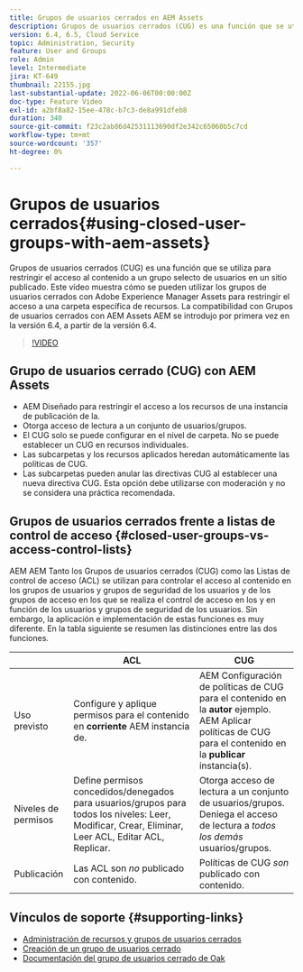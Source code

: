 ```yaml
---
title: Grupos de usuarios cerrados en AEM Assets
description: Grupos de usuarios cerrados (CUG) es una función que se utiliza para restringir el acceso al contenido a un grupo selecto de usuarios en un sitio publicado. Este vídeo muestra cómo se pueden utilizar los grupos de usuarios cerrados con Adobe Experience Manager Assets para restringir el acceso a una carpeta específica de recursos.
version: 6.4, 6.5, Cloud Service
topic: Administration, Security
feature: User and Groups
role: Admin
level: Intermediate
jira: KT-649
thumbnail: 22155.jpg
last-substantial-update: 2022-06-06T00:00:00Z
doc-type: Feature Video
exl-id: a2bf8a82-15ee-478c-b7c3-de8a991dfeb8
duration: 340
source-git-commit: f23c2ab86d42531113690df2e342c65060b5c7cd
workflow-type: tm+mt
source-wordcount: '357'
ht-degree: 0%

---
```


# Grupos de usuarios cerrados{#using-closed-user-groups-with-aem-assets}

Grupos de usuarios cerrados (CUG) es una función que se utiliza para restringir el acceso al contenido a un grupo selecto de usuarios en un sitio publicado. Este vídeo muestra cómo se pueden utilizar los grupos de usuarios cerrados con Adobe Experience Manager Assets para restringir el acceso a una carpeta específica de recursos. La compatibilidad con Grupos de usuarios cerrados con AEM Assets AEM se introdujo por primera vez en la versión 6.4, a partir de la versión 6.4.

>[!VIDEO](https://video.tv.adobe.com/v/22155?quality=12&learn=on)

## Grupo de usuarios cerrado (CUG) con AEM Assets

* AEM Diseñado para restringir el acceso a los recursos de una instancia de publicación de la.
* Otorga acceso de lectura a un conjunto de usuarios/grupos.
* El CUG solo se puede configurar en el nivel de carpeta. No se puede establecer un CUG en recursos individuales.
* Las subcarpetas y los recursos aplicados heredan automáticamente las políticas de CUG.
* Las subcarpetas pueden anular las directivas CUG al establecer una nueva directiva CUG. Esta opción debe utilizarse con moderación y no se considera una práctica recomendada.

## Grupos de usuarios cerrados frente a listas de control de acceso {#closed-user-groups-vs-access-control-lists}

AEM AEM Tanto los Grupos de usuarios cerrados (CUG) como las Listas de control de acceso (ACL) se utilizan para controlar el acceso al contenido en los grupos de usuarios y grupos de seguridad de los usuarios y de los grupos de acceso en los que se realiza el control de acceso en los y en función de los usuarios y grupos de seguridad de los usuarios. Sin embargo, la aplicación e implementación de estas funciones es muy diferente. En la tabla siguiente se resumen las distinciones entre las dos funciones.

|                   | ACL | CUG |
| ----------------- | -------------------------------------------------------------------------------------------------------------------------------- | ----------------------------------------------------------------------------------------------------------------------------- |
| Uso previsto | Configure y aplique permisos para el contenido en **corriente** AEM instancia de. | AEM Configuración de políticas de CUG para el contenido en la **autor** ejemplo. AEM Aplicar políticas de CUG para el contenido en la **publicar** instancia(s). |
| Niveles de permisos | Define permisos concedidos/denegados para usuarios/grupos para todos los niveles: Leer, Modificar, Crear, Eliminar, Leer ACL, Editar ACL, Replicar. | Otorga acceso de lectura a un conjunto de usuarios/grupos. Deniega el acceso de lectura a *todos los demás* usuarios/grupos. |
| Publicación | Las ACL son *no* publicado con contenido. | Políticas de CUG *son* publicado con contenido. |

## Vínculos de soporte {#supporting-links}

* [Administración de recursos y grupos de usuarios cerrados](https://experienceleague.adobe.com/docs/experience-manager-65/assets/managing/manage-assets.html?lang=en#closed-user-group)
* [Creación de un grupo de usuarios cerrado](https://experienceleague.adobe.com/docs/experience-manager-65/administering/security/cug.html)
* [Documentación del grupo de usuarios cerrado de Oak](https://jackrabbit.apache.org/oak/docs/security/authorization/cug.html)
